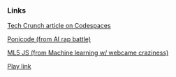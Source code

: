 ### Links

[Tech Crunch article on Codespaces](https://techcrunch.com/2020/05/06/github-gets-a-built-in-ide-with-codespaces-discussion-forums-and-more/?guccounter=1&guce_referrer=aHR0cHM6Ly93d3cuZ29vZ2xlLmNvbS8&guce_referrer_sig=AQAAAEXTnBNSKYoknaEqR_qfFtMT45ZAL5xeviL5RrxKMALudxCe93-rh6_prkV0WgVVFJ2dZDdWjnMzukcnPVT8jP35rGCuLSd6aFPUBqkbgLQraFH235Q6TIl7O5wf0KdvEZJKs5RXjyLA0k1U_afsle8bKzHYDKL4cONyV9591vTh)

[Ponicode (from AI rap battle)](https://ponicode.com/)

[ML5 JS (from Machine learning w/ webcame craziness)](https://ml5js.org/)

[Play link](https://githubsatellite.com/#play)
